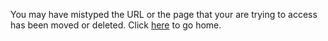 You may have mistyped the URL or the page that your are trying to access has been moved or deleted. Click [here](https://owenbof.github.io/home/) to go home.
